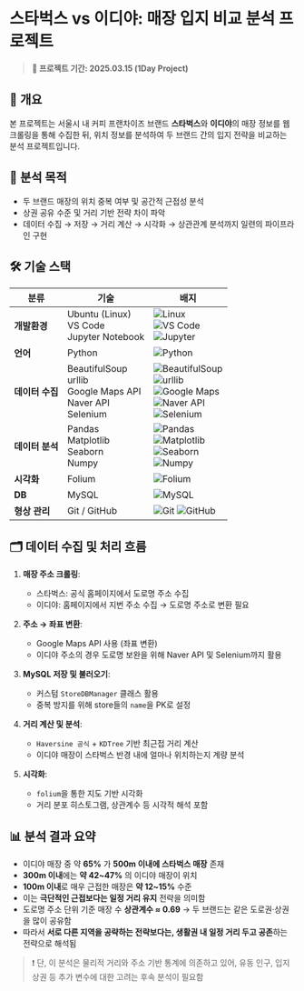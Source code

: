 # 스타벅스 vs 이디야: 매장 입지 비교 분석 프로젝트

> **📅 프로젝트 기간: 2025.03.15 (1Day Project)**

## 📌 개요
본 프로젝트는 서울시 내 커피 프랜차이즈 브랜드 **스타벅스**와 **이디야**의 매장 정보를 웹 크롤링을 통해 수집한 뒤, 위치 정보를 분석하여 두 브랜드 간의 입지 전략을 비교하는 분석 프로젝트입니다.

## 🎯 분석 목적
- 두 브랜드 매장의 위치 중복 여부 및 공간적 근접성 분석
- 상권 공유 수준 및 거리 기반 전략 차이 파악
- 데이터 수집 → 저장 → 거리 계산 → 시각화 → 상관관계 분석까지 일련의 파이프라인 구현

## 🛠️ 기술 스택

| 분류 | 기술 | 배지 |
|------|------|------|
| **개발환경** | Ubuntu (Linux)<br>VS Code<br>Jupyter Notebook | ![Linux](https://img.shields.io/badge/linux-FCC624?style=for-the-badge&logo=linux&logoColor=black)<br>![VS Code](https://img.shields.io/badge/VSCode-007ACC?style=for-the-badge&logo=visual-studio-code&logoColor=white)<br>![Jupyter](https://img.shields.io/badge/jupyter-F37626?style=for-the-badge&logo=jupyter&logoColor=white) |
| **언어** | Python | ![Python](https://img.shields.io/badge/python-3776AB?style=for-the-badge&logo=python&logoColor=white) |
| **데이터 수집** | BeautifulSoup<br>urllib<br>Google Maps API<br>Naver API<br>Selenium | ![BeautifulSoup](https://img.shields.io/badge/BeautifulSoup-FFDB4D?style=for-the-badge&logo=python&logoColor=black)<br>![urllib](https://img.shields.io/badge/urllib-4B8BBE?style=for-the-badge&logo=python&logoColor=white)<br>![Google Maps](https://img.shields.io/badge/Google_Maps_API-4285F4?style=for-the-badge&logo=googlemaps&logoColor=white)<br>![Naver API](https://img.shields.io/badge/Naver_API-03C75A?style=for-the-badge&logo=naver&logoColor=white)<br>![Selenium](https://img.shields.io/badge/selenium-43B02A?style=for-the-badge&logo=selenium&logoColor=white) |
| **데이터 분석** | Pandas<br>Matplotlib<br>Seaborn<br>Numpy | ![Pandas](https://img.shields.io/badge/pandas-150458?style=for-the-badge&logo=pandas&logoColor=white)<br>![Matplotlib](https://img.shields.io/badge/matplotlib-11557C?style=for-the-badge&logo=matplotlib&logoColor=white)<br>![Seaborn](https://img.shields.io/badge/seaborn-4B8BBE?style=for-the-badge&logo=python&logoColor=white)<br>![Numpy](https://img.shields.io/badge/numpy-013243?style=for-the-badge&logo=numpy&logoColor=white) |
| **시각화** | Folium | ![Folium](https://img.shields.io/badge/folium-77B829?style=for-the-badge&logo=leaflet&logoColor=white) |
| **DB** | MySQL | ![MySQL](https://img.shields.io/badge/mysql-4479A1?style=for-the-badge&logo=mysql&logoColor=white) |
| **형상 관리** | Git / GitHub | ![Git](https://img.shields.io/badge/git-F05032?style=for-the-badge&logo=git&logoColor=white) ![GitHub](https://img.shields.io/badge/github-181717?style=for-the-badge&logo=github&logoColor=white) |



## 🗂️ 데이터 수집 및 처리 흐름
1. **매장 주소 크롤링**:
   - 스타벅스: 공식 홈페이지에서 도로명 주소 수집
   - 이디야: 홈페이지에서 지번 주소 수집 → 도로명 주소로 변환 필요

2. **주소 → 좌표 변환**:
   - Google Maps API 사용 (좌표 변환)
   - 이디야 주소의 경우 도로명 보완을 위해 Naver API 및 Selenium까지 활용

3. **MySQL 저장 및 불러오기**:
   - 커스텀 `StoreDBManager` 클래스 활용
   - 중복 방지를 위해 store들의 `name`을 PK로 설정

4. **거리 계산 및 분석**:
   - `Haversine 공식` + `KDTree` 기반 최근접 거리 계산
   - 이디야 매장이 스타벅스 반경 내에 얼마나 위치하는지 계량 분석

5. **시각화**:
   - `folium`을 통한 지도 기반 시각화
   - 거리 분포 히스토그램, 상관계수 등 시각적 해석 포함

## 📊 분석 결과 요약

- 이디야 매장 중 약 **65%** 가 **500m 이내에 스타벅스 매장** 존재
- **300m 이내**에는 **약 42~47%** 의 이디야 매장이 위치
- **100m 이내**로 매우 근접한 매장은 **약 12~15%** 수준
- 이는 **극단적인 근접보다는 일정 거리 유지** 전략을 의미함
- 도로명 주소 단위 기준 매장 수 **상관계수 ≈ 0.69** → 두 브랜드는 같은 도로권·상권을 많이 공유함
- 따라서 **서로 다른 지역을 공략하는 전략보다는, 생활권 내 일정 거리 두고 공존**하는 전략으로 해석됨

> ❗ 단, 이 분석은 물리적 거리와 주소 기반 통계에 의존하고 있어, 유동 인구, 입지 상권 등 추가 변수에 대한 고려는 후속 분석이 필요함
